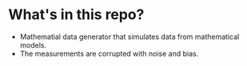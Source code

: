 # What's in this repo?
- Mathematial data generator that simulates data from mathematical models.
- The measurements are corrupted with noise and bias.